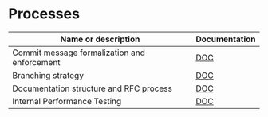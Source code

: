 # Processes

| Name or description                          | Documentation                                                 |
|----------------------------------------------|---------------------------------------------------------------|
| Commit message formalization and enforcement | [DOC](./0001_Commit_message_formalization_and_enforcement.md) |
| Branching strategy                           | [DOC](./0002_Branching_strategy.md)                           |
| Documentation structure and RFC process      | [DOC](./0003_Documentation_structure_and_RFC_process.md)      |
| Internal Performance Testing                 | [DOC](./0004_Internal_performance_testing.md)                 |

